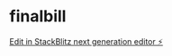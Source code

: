 # finalbill

[Edit in StackBlitz next generation editor ⚡️](https://stackblitz.com/~/github.com/chosenhack/finalbill)